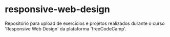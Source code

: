# responsive-web-design
Repositório para upload de exercícios e projetos realizados durante o curso 'Responsive Web Design' da plataforma 'freeCodeCamp'.
